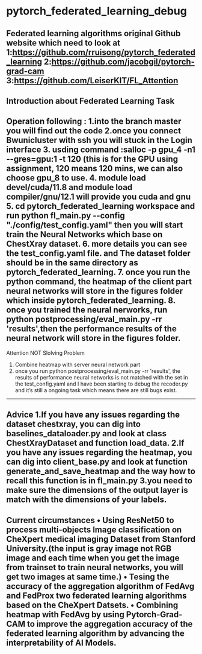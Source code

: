 # pytorch_federated_learning_debug
Federated learning algorithms
original Github website which need to look at
1:https://github.com/rruisong/pytorch_federated_learning
2:https://github.com/jacobgil/pytorch-grad-cam
3:https://github.com/LeiserKIT/FL_Attention
---------------------------------------------
Introduction about Federated Learning Task
---------------------------------------------
Operation following :
1.into the branch master you will find out the code 
2.once you connect Bwunicluster with ssh you will stuck in the Login interface
3. usding command :salloc -p gpu_4 -n1 --gres=gpu:1 -t 120  (this is for the GPU using assignment, 120 means 120 mins, we can also choose gpu_8 to use.
4. module load devel/cuda/11.8 and module load compiler/gnu/12.1 will provide you cuda and gnu
5. cd pytorch_federated_learning workspace and run python fl_main.py --config "./config/test_config.yaml" then you will start train the Neural Networks which base on ChestXray dataset.
6. more details you can see the test_config.yaml file. and The dataset folder should be in the same directory as pytorch_federated_learning.
7. once you run the python command, the heatmap of the client part neural networks will store in the figures folder which inside pytorch_federated_learning.
8. once you trained the neural nerworks, run python postprocessing/eval_main.py -rr 'results',then the performance results of the neural network will store in the figures folder.
--------------------------------------------
Attention
NOT Slolving Problem 
1. Combine heatmap with server neural network part
2. once you run python postprocessing/eval_main.py -rr 'results', the results of performance neural networks is not matched with the set in the test_config.yaml and I have been starting to debug the recoder.py and it’s still a ongoing task which means there are still bugs exist.
--------------------------------------------
Advice 
1.If you have any issues regarding the dataset chestxray, you can dig into baselines_dataloader.py and look at class ChestXrayDataset and function load_data.
2.If you have any issues regarding the heatmap, you can dig into client_base.py and look at function generate_and_save_heatmap and the way how to recall this function is in fl_main.py
3.you need to make sure the dimensions of the output layer is match with the dimensions of your labels.
--------------------------------------------
Current circumstances 
• Using ResNet50 to process multi-objects Image classification on CheXpert medical imaging Dataset from Stanford
University.(the input is gray image not RGB image and each time when you get the image from trainset to train neural networks, you will get two images at same time.)
• Tesing the accuracy of the aggregation algorithm of FedAvg and FedProx two federated learning algorithms based on the
CheXpert Datsets.
• Combining heatmap with FedAvg by using Pytorch-Grad-CAM to improve the aggregation accuracy of the federated
learning algorithm by advancing the interpretability of AI Models.
--------------------------------------------
